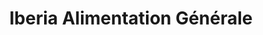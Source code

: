 ---
title: "Iberia Alimentation Générale"
url: /nice/iberia-alimentation-generale/
shop: commodité
---